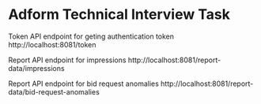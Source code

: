 # Adform Technical Interview Task

Token API endpoint for geting authentication token http://localhost:8081/token

Report API endpoint for impressions http://localhost:8081/report-data/impressions

Report API endpoint for bid request anomalies http://localhost:8081/report-data/bid-request-anomalies

